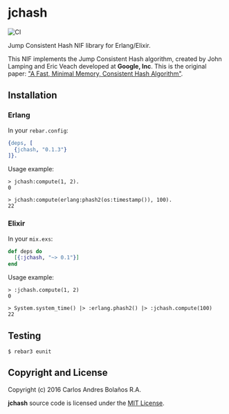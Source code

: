 # jchash

![CI](https://github.com/cabol/jchash/workflows/CI/badge.svg)

Jump Consistent Hash NIF library for Erlang/Elixir.

This NIF implements the Jump Consistent Hash algorithm, created by John Lamping
and Eric Veach developed at **Google, Inc**. This is the original paper:
["A Fast, Minimal Memory, Consistent Hash Algorithm"](http://arxiv.org/ftp/arxiv/papers/1406/1406.2294.pdf).

## Installation

### Erlang

In your `rebar.config`:

```erlang
{deps, [
  {jchash, "0.1.3"}
]}.
```

Usage example:

```
> jchash:compute(1, 2).
0

> jchash:compute(erlang:phash2(os:timestamp()), 100).
22
```

### Elixir

In your `mix.exs`:

```elixir
def deps do
  [{:jchash, "~> 0.1"}]
end
```

Usage example:

```
> :jchash.compute(1, 2)
0

> System.system_time() |> :erlang.phash2() |> :jchash.compute(100)
22
```

## Testing

    $ rebar3 eunit

## Copyright and License

Copyright (c) 2016 Carlos Andres Bolaños R.A.

**jchash** source code is licensed under the [MIT License](LICENSE.md).
